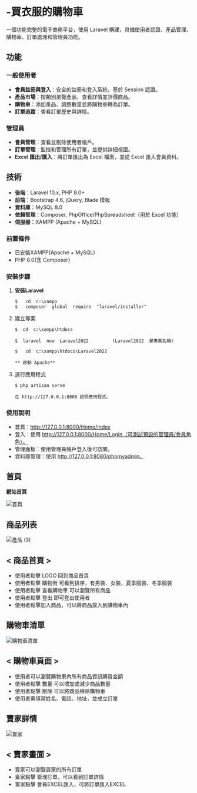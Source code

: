 # -買衣服的購物車
一個功能完整的電子商務平台，使用 Laravel 構建，具備使用者認證、產品管理、購物車、訂單處理和管理員功能。

## 功能

### 一般使用者
* **會員註冊與登入**：安全的註冊和登入系統，基於 Session 認證。
* **產品市場**：按類別瀏覽產品、查看詳情並評價商品。
* **購物車**：添加產品、調整數量並將購物車轉為訂單。
* **訂單追蹤**：查看訂單歷史與詳情。

### 管理員
* **會員管理**：查看並刪除使用者帳戶。
* **訂單管理**：監控和管理所有訂單，並提供詳細視圖。
* **Excel 匯出/匯入**：將訂單匯出為 Excel 檔案，並從 Excel 匯入會員資料。

## 技術
* **後端**：Laravel 10.x, PHP 8.0+
* **前端**：Bootstrap 4.6, jQuery, Blade 模板
* **資料庫**：MySQL 8.0
* **依賴管理**：Composer, PhpOffice/PhpSpreadsheet（用於 Excel 功能）
* **伺服器**：XAMPP (Apache + MySQL)

### 前置條件
* 已安裝XAMPP(Apache + MySQL)
* PHP 8.0(含 Composer）
  
### 安裝步驟
1. **安裝Laravel**
   
       $   cd  c:\xampp  
       $   composer  global  require  "laravel/installer"

2. 建立專案
   
       $  cd  c:\xampp\htdocs
   
       $  laravel  new  Laravel2022         (Laravel2022  是專案名稱)
   
       $   cd  c:\xampp\htdocs\Laravel2022
   
       ** 啟動 Apache**

4. 運行應用程式
   
       $ php artisan serve

       在 http://127.0.0.1:8000 訪問應用程式。

### 使用說明
* 首頁：http://127.0.0.1:8000/Home/Index
* 登入：使用 http://127.0.0.1:8000/Home/Login（可測試預設的管理員/會員角色）。
* 管理面板：使用管理員帳戶登入後可訪問。
* 資料庫管理：使用 http://127.0.0.1:8080/phpmyadmin。

## 首頁

**網站首頁**

![首頁](https://github.com/user-attachments/assets/77e96feb-f8cf-4481-b401-f65beccc04a2)   


## **商品列表**

![產品 (3)](https://github.com/user-attachments/assets/72e428bd-2a75-402e-9a83-e03e42f51bb4)

## **< 商品首頁 >**

* 使用者點擊 LOGO 回到商品首頁
* 使用者點擊 購物街 可看到排序，有男裝、女裝、夏季服裝、冬季服裝
* 使用者點擊 查看購物車 可以瀏覽所有商品
* 使用者點擊 登出 即可登出使用者
* 使用者點擊加入商品，可以將商品放入到購物車內

## **購物車清單**

![購物車清單](https://github.com/user-attachments/assets/7fb9635b-1270-44f9-b9c1-e49db86fb17d)

## **< 購物車頁面 >**

  * 使用者可以瀏覽購物車內所有商品資訊購買金額
  * 使用者點擊 數量 可以增加或減少商品數量
  * 使用者點擊 刪除 可以將商品移除購物車
  * 使用者需填寫姓名、電話、地址，並成立訂單


## **賣家詳情**

![賣家](https://github.com/user-attachments/assets/51b83f18-7fbe-4ef2-b0a2-362cfead259d)

## **< 賣家畫面 >**

   * 賣家可以瀏覽買家的所有訂單
   * 賣家點擊 管理訂單，可以看到訂單詳情
   * 賣家點擊 會員EXCEL匯入，可將訂單匯入EXCEL









